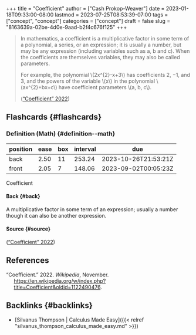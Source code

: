 +++
title = "Coefficient"
author = ["Cash Prokop-Weaver"]
date = 2023-01-18T09:33:00-08:00
lastmod = 2023-07-25T08:53:39-07:00
tags = ["concept", "concept"]
categories = ["concept"]
draft = false
slug = "8163639a-02be-4d0e-9aad-b2f4c676f125"
+++

> In mathematics, a coefficient is a multiplicative factor in some term of a polynomial, a series, or an expression; it is usually a number, but may be any expression (including variables such as a, b and c). When the coefficients are themselves variables, they may also be called parameters.
>
> For example, the polynomial \\(2x^{2}-x+3\\) has coefficients 2, −1, and 3, and the powers of the variable \\(x\\) in the polynomial \\(ax^{2}+bx+c\\) have coefficient parameters \\(a, b, c\\).
>
> (<a href="#citeproc_bib_item_1">“Coefficient” 2022</a>)


## Flashcards {#flashcards}


### Definition (Math) {#definition--math}

| position | ease | box | interval | due                  |
|----------|------|-----|----------|----------------------|
| back     | 2.50 | 11  | 253.24   | 2023-10-26T21:53:21Z |
| front    | 2.05 | 7   | 148.06   | 2023-09-02T00:05:23Z |

Coefficient


#### Back {#back}

A multiplicative factor in some term of an expression; usually a number though it can also be another expression.


#### Source {#source}

(<a href="#citeproc_bib_item_1">“Coefficient” 2022</a>)

## References

<style>.csl-entry{text-indent: -1.5em; margin-left: 1.5em;}</style><div class="csl-bib-body">
  <div class="csl-entry"><a id="citeproc_bib_item_1"></a>“Coefficient.” 2022. <i>Wikipedia</i>, November. <a href="https://en.wikipedia.org/w/index.php?title=Coefficient&oldid=1122490476">https://en.wikipedia.org/w/index.php?title=Coefficient&#38;oldid=1122490476</a>.</div>
</div>


## Backlinks {#backlinks}

-   [Silvanus Thompson | Calculus Made Easy]({{< relref "silvanus_thompson_calculus_made_easy.md" >}})
